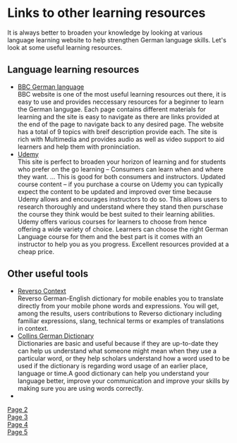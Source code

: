  <h1>Links to other learning resources</h1>

<p>It is always better to broaden your knowledge by looking at various language learning website to help strengthen German language skills. Let's look at some useful learning resources.</p>

<h2>Language learning resources</h2>
<ul>
<li><a href="http://www.bbc.co.uk/languages/german/">BBC German language</a><br>
BBC website is one of the most useful learning resources out there, it is easy to use and provides neccessary resources for a beginner to learn the German langugae. Each page contains different materials for learning and the site is easy to navigate as there are links provided at the end of the page to navigate back to any desired page. The website has a total of 9 topics with breif description provide each. The site is rich with Multimedia and provides audio as well as video support to aid learners and help them with proninciation. </li>
<li><a href="https://www.udemy.com/topic/german-language/?utm_source=adwords&utm_medium=udemyads&utm_campaign=Branded-Topic_la.EN_cc.UK&utm_content=deal4584&utm_term=_._ag_73990741338_._ad_359402121244_._kw_%2Bgerman%20%2Blanguage%20%2Budemy_._de_c_._dm__._pl__._ti_aud-568228300785:kwd-646773114216_._li_9045912_._pd__._&matchtype=b&gclid=CjwKCAiAuqHwBRAQEiwAD-zr3eIGHkcFf344SgEOFnpDHH-HDhS4lLTJzRcJshBWwLCowsY6JspwixoCivsQAvD_BwE">Udemy</a><br>
This site is perfect to broaden your horizon of learning and for students who prefer on the go learning – Consumers can learn when and where they want. ... This is good for both consumers and instructors. Updated course content – if you purchase a course on Udemy you can typically expect the content to be updated and improved over time because Udemy allows and encourages instructors to do so. This allows users to research thoroughly and understand where they stand then purschase the course they think would be best suited to their learning abilities. Udemy offers various courses for learners to choose from hence offering a wide variety of choice. Learners can choose the right German Language course for them and the best part is it comes with an instructor to help you as you progress. Excellent resources provided at a cheap price.</li>
</ul>

<h2>Other useful tools</h2>
<ul>
<li><a href="https://context.reverso.net/translation/english-german/">Reverso Context</a><br>
Reverso German-English dictionary for mobile enables you to translate directly from your mobile phone words and expressions. You will get, among the results, users contributions to Reverso dictionary including familiar expressions, slang, technical terms or examples of translations in context.
</li>
<li><a href="https://www.collinsdictionary.com/dictionary/english-german">Collins German Dictionary</a><br>
Dictionaries are basic and useful because if they are up-to-date they can help us understand what someone might mean when they use a particular word, or they help scholars understand how a word used to be used if the dictionary is regarding word usage of an earlier place, language or time.A good dictionary can help you understand your language better, improve your communication and improve your skills by making sure you are using words correctly.<li>
</ul>
<p>
  <a href="aboutgermany.html">Page 2</a> <br>
  <a href="germanvocabularly.html">Page 3</a> <br>
  <a href="germanphrases.html">Page 4</a> <br>
  <a href="famouspeople.html">Page 5</a> <br>
  </p>
